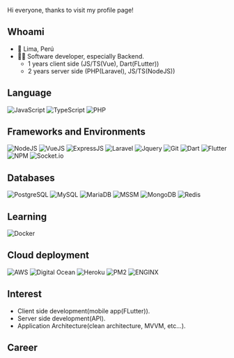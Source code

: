 <!---
jhonasbn/jhonasbn is a ✨ special ✨ repository because its `README.md` (this file) appears on your GitHub profile.
You can click the Preview link to take a look at your changes.
--->
Hi everyone, thanks to visit my profile page!

## Whoami
- 📍 Lima, Perú
- 👨‍💻 Software developer, especially Backend. 
  - 1 years client side (JS/TS(Vue), Dart(FLutter))
  - 2 years server side (PHP(Laravel), JS/TS(NodeJS))

## Language
![JavaScript](https://img.shields.io/badge/javascript-%23323330.svg?style=for-the-badge&logo=javascript&logoColor=%23F7DF1E)
![TypeScript](https://img.shields.io/badge/typescript-%23007ACC.svg?style=for-the-badge&logo=typescript&logoColor=white)
![PHP](https://img.shields.io/badge/php-777BB4.svg?style=for-the-badge&logo=php&logoColor=white)

## Frameworks and Environments
![NodeJS](https://img.shields.io/badge/node.js-6DA55F?style=for-the-badge&logo=node.js&logoColor=white)
![VueJS](https://img.shields.io/badge/Vue-4FC08D.svg?style=for-the-badge&logo=vue.js&logoColor=white)
![ExpressJS](https://img.shields.io/badge/Express-000000.svg?style=for-the-badge&logo=express&logoColor=white)
![Laravel](https://img.shields.io/badge/Laravel-FF2D20.svg?style=for-the-badge&logo=laravel&logoColor=white)
![Jquery](https://img.shields.io/badge/JQuery-0769AD.svg?style=for-the-badge&logo=jquery&logoColor=white)
![Git](https://img.shields.io/badge/Git-F05032.svg?style=for-the-badge&logo=git&logoColor=white)
![Dart](https://img.shields.io/badge/dart-%230175C2.svg?style=for-the-badge&logo=dart&logoColor=white)
![Flutter](https://img.shields.io/badge/Flutter-%2302569B.svg?style=for-the-badge&logo=Flutter&logoColor=white)
![NPM](https://img.shields.io/badge/NPM-CB3837.svg?style=for-the-badge&logo=npm&logoColor=white)
![Socket.io](https://img.shields.io/badge/Socket.io-010101.svg?style=for-the-badge&logo=socket.io&logoColor=white)



## Databases
![PostgreSQL](https://img.shields.io/badge/PostgreSQL-4169E1.svg?style=for-the-badge&logo=postgresql&logoColor=white)
![MySQL](https://img.shields.io/badge/MySQL-4479A1.svg?style=for-the-badge&logo=mysql&logoColor=white)
![MariaDB](https://img.shields.io/badge/MariaDB-003545.svg?style=for-the-badge&logo=mariadb&logoColor=white)
![MSSM](https://img.shields.io/badge/MS%20SQL-CC2927.svg?style=for-the-badge&logo=microsoftsqlserver&logoColor=white)
![MongoDB](https://img.shields.io/badge/MongoDB-47A248.svg?style=for-the-badge&logo=mongodb&logoColor=white)
![Redis](https://img.shields.io/badge/Redis-DC382D.svg?style=for-the-badge&logo=redis&logoColor=white)

## Learning
![Docker](https://img.shields.io/badge/Docker-2496ED.svg?style=for-the-badge&logo=docker&logoColor=white)

## Cloud deployment
![AWS](https://img.shields.io/badge/AWS-232F3E.svg?style=for-the-badge&logo=amazonaws&logoColor=white)
![Digital Ocean](https://img.shields.io/badge/Digital%20Ocean-0080FF.svg?style=for-the-badge&logo=digitalocean&logoColor=white)
![Heroku](https://img.shields.io/badge/heroku-430098.svg?style=for-the-badge&logo=heroku&logoColor=white)
![PM2](https://img.shields.io/badge/pm2-2B037A.svg?style=for-the-badge&logo=pm2&logoColor=white)
![ENGINX](https://img.shields.io/badge/nginx-009639.svg?style=for-the-badge&logo=nginx&logoColor=white)


## Interest
- Client side development(mobile app(FLutter)).
- Server side development(API).
- Application Architecture(clean architecture, MVVM, etc...).

## Career
<!-- - Commmune(2022/4~)
  - Software engineer
    - Work on implementing Mobile App with Dart(Flutter).
- Zipunk(2021/3~, side job)
  - Software engineer, Frontend
    - Work on implementing B2B video collaboration Saas "Quden".
- Leverages(2020/4 ~ 2022/3)
  - Software engineer, Frontend
    - Worked on implementing a mobile app with Dart(Flutter)
    - Worked on implementing a Saas system with Golang(go-swagger) and TypeScript(Nuxt)
    - Worked on implementing a toC media with TypeScript(Next with apollo client, apollo server, grpc etc...)
- Photream(2019/2 ~ 2020/3)
  - Software engineer, Full stack
    - Worked implementing on a admin system with Ruby(RubyOnRails) and JavaScript(react-rails).
    - Worked implementing on a management system with Ruby(RubyOnRails) and TypeScript(React). -->
